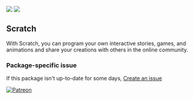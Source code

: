 [![](https://img.shields.io/chocolatey/v/scratch?color=green&label=scratch)](https://chocolatey.org/packages/scratch) [![](https://img.shields.io/chocolatey/dt/scratch)](https://chocolatey.org/packages/scratch)

## Scratch
With Scratch, you can program your own interactive stories, games, and animations 
and share your creations with others in the online community.

### Package-specific issue
If this package isn't up-to-date for some days, [Create an issue](https://github.com/tunisiano187/Chocolatey-packages/issues/new/choose)

[![Patreon](https://cdn.jsdelivr.net/gh/tunisiano187/Chocolatey-packages@d15c4e19c709e7148588d4523ffc6dd3cd3c7e5e/icons/patreon.png)](https://www.patreon.com/tunisiano)